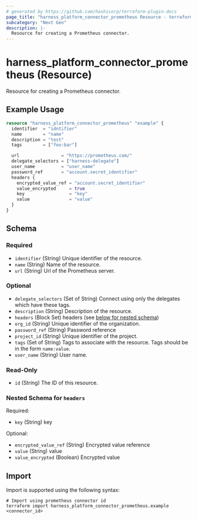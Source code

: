 ```yaml
---
# generated by https://github.com/hashicorp/terraform-plugin-docs
page_title: "harness_platform_connector_prometheus Resource - terraform-provider-harness"
subcategory: "Next Gen"
description: |-
  Resource for creating a Prometheus connector.
---
```


# harness_platform_connector_prometheus (Resource)

Resource for creating a Prometheus connector.

## Example Usage

```terraform
resource "harness_platform_connector_prometheus" "example" {
  identifier  = "idntifier"
  name        = "name"
  description = "test"
  tags        = ["foo:bar"]

  url                = "https://prometheus.com/"
  delegate_selectors = ["harness-delegate"]
  user_name          = "user_name"
  password_ref       = "account.secret_identifier"
  headers {
    encrypted_value_ref = "account.secret_identifier"
    value_encrypted     = true
    key                 = "key"
    value               = "value"
  }
}
```

<!-- schema generated by tfplugindocs -->
## Schema

### Required

- `identifier` (String) Unique identifier of the resource.
- `name` (String) Name of the resource.
- `url` (String) Url of the Prometheus server.

### Optional

- `delegate_selectors` (Set of String) Connect using only the delegates which have these tags.
- `description` (String) Description of the resource.
- `headers` (Block Set) headers (see [below for nested schema](#nestedblock--headers))
- `org_id` (String) Unique identifier of the organization.
- `password_ref` (String) Password reference
- `project_id` (String) Unique identifier of the project.
- `tags` (Set of String) Tags to associate with the resource. Tags should be in the form `name:value`.
- `user_name` (String) User name.

### Read-Only

- `id` (String) The ID of this resource.

<a id="nestedblock--headers"></a>
### Nested Schema for `headers`

Required:

- `key` (String) key

Optional:

- `encrypted_value_ref` (String) Encrypted value reference
- `value` (String) value
- `value_encrypted` (Boolean) Encrypted value

## Import

Import is supported using the following syntax:

```shell
# Import using prometheus connector id
terraform import harness_platform_connector_prometheus.example <connector_id>
```
